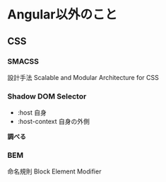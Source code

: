 # Angular以外のこと

## CSS

### SMACSS

設計手法
Scalable and Modular Architecture for CSS

### Shadow DOM Selector

* :host  自身
* :host-context 自身の外側

**調べる**

### BEM

命名規則
Block Element Modifier



